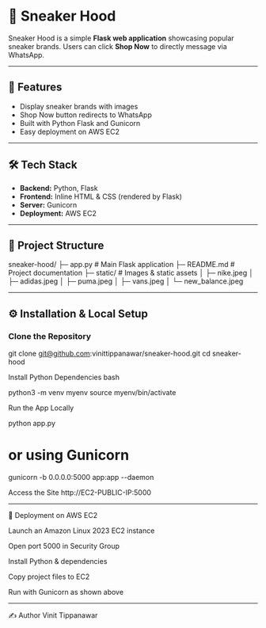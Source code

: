 # 👟 Sneaker Hood

Sneaker Hood is a simple **Flask web application** showcasing popular sneaker brands. Users can click **Shop Now** to directly message via WhatsApp.

---

## 🚀 Features

- Display sneaker brands with images  
- Shop Now button redirects to WhatsApp  
- Built with Python Flask and Gunicorn  
- Easy deployment on AWS EC2  

---

## 🛠 Tech Stack

- **Backend:** Python, Flask  
- **Frontend:** Inline HTML & CSS (rendered by Flask)  
- **Server:** Gunicorn  
- **Deployment:** AWS EC2  

---

## 📂 Project Structure


sneaker-hood/
├─ app.py # Main Flask application
├─ README.md # Project documentation
├─ static/ # Images & static assets
│ ├─ nike.jpeg
│ ├─ adidas.jpeg
│ ├─ puma.jpeg
│ ├─ vans.jpeg
│ └─ new_balance.jpeg


---

## ⚙️ Installation & Local Setup

### Clone the Repository

git clone git@github.com:vinittippanawar/sneaker-hood.git
cd sneaker-hood

Install Python Dependencies
bash

python3 -m venv myenv
source myenv/bin/activate

Run the App Locally

python app.py
# or using Gunicorn
gunicorn -b 0.0.0.0:5000 app:app --daemon


Access the Site
http://EC2-PUBLIC-IP:5000

-------

📡 Deployment on AWS EC2

Launch an Amazon Linux 2023 EC2 instance

Open port 5000 in Security Group

Install Python & dependencies

Copy project files to EC2

Run with Gunicorn as shown above

--------

✍️ Author
Vinit Tippanawar
